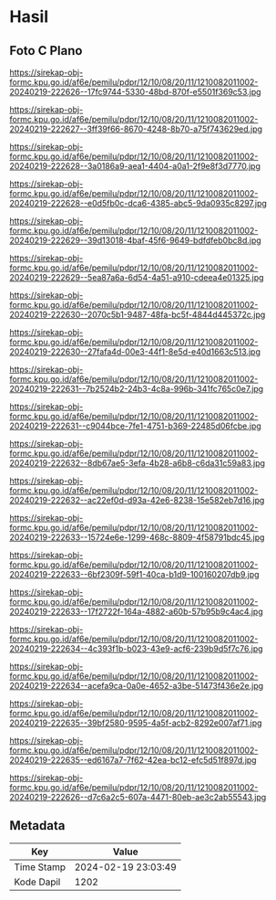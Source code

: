 # Hasil

## Foto C Plano

https://sirekap-obj-formc.kpu.go.id/af6e/pemilu/pdpr/12/10/08/20/11/1210082011002-20240219-222626--17fc9744-5330-48bd-870f-e5501f369c53.jpg

https://sirekap-obj-formc.kpu.go.id/af6e/pemilu/pdpr/12/10/08/20/11/1210082011002-20240219-222627--3ff39f66-8670-4248-8b70-a75f743629ed.jpg

https://sirekap-obj-formc.kpu.go.id/af6e/pemilu/pdpr/12/10/08/20/11/1210082011002-20240219-222628--3a0186a9-aea1-4404-a0a1-2f9e8f3d7770.jpg

https://sirekap-obj-formc.kpu.go.id/af6e/pemilu/pdpr/12/10/08/20/11/1210082011002-20240219-222628--e0d5fb0c-dca6-4385-abc5-9da0935c8297.jpg

https://sirekap-obj-formc.kpu.go.id/af6e/pemilu/pdpr/12/10/08/20/11/1210082011002-20240219-222629--39d13018-4baf-45f6-9649-bdfdfeb0bc8d.jpg

https://sirekap-obj-formc.kpu.go.id/af6e/pemilu/pdpr/12/10/08/20/11/1210082011002-20240219-222629--5ea87a6a-6d54-4a51-a910-cdeea4e01325.jpg

https://sirekap-obj-formc.kpu.go.id/af6e/pemilu/pdpr/12/10/08/20/11/1210082011002-20240219-222630--2070c5b1-9487-48fa-bc5f-4844d445372c.jpg

https://sirekap-obj-formc.kpu.go.id/af6e/pemilu/pdpr/12/10/08/20/11/1210082011002-20240219-222630--27fafa4d-00e3-44f1-8e5d-e40d1663c513.jpg

https://sirekap-obj-formc.kpu.go.id/af6e/pemilu/pdpr/12/10/08/20/11/1210082011002-20240219-222631--7b2524b2-24b3-4c8a-996b-341fc765c0e7.jpg

https://sirekap-obj-formc.kpu.go.id/af6e/pemilu/pdpr/12/10/08/20/11/1210082011002-20240219-222631--c9044bce-7fe1-4751-b369-22485d06fcbe.jpg

https://sirekap-obj-formc.kpu.go.id/af6e/pemilu/pdpr/12/10/08/20/11/1210082011002-20240219-222632--8db67ae5-3efa-4b28-a6b8-c6da31c59a83.jpg

https://sirekap-obj-formc.kpu.go.id/af6e/pemilu/pdpr/12/10/08/20/11/1210082011002-20240219-222632--ac22ef0d-d93a-42e6-8238-15e582eb7d16.jpg

https://sirekap-obj-formc.kpu.go.id/af6e/pemilu/pdpr/12/10/08/20/11/1210082011002-20240219-222633--15724e6e-1299-468c-8809-4f58791bdc45.jpg

https://sirekap-obj-formc.kpu.go.id/af6e/pemilu/pdpr/12/10/08/20/11/1210082011002-20240219-222633--6bf2309f-59f1-40ca-b1d9-100160207db9.jpg

https://sirekap-obj-formc.kpu.go.id/af6e/pemilu/pdpr/12/10/08/20/11/1210082011002-20240219-222633--17f2722f-164a-4882-a60b-57b95b9c4ac4.jpg

https://sirekap-obj-formc.kpu.go.id/af6e/pemilu/pdpr/12/10/08/20/11/1210082011002-20240219-222634--4c393f1b-b023-43e9-acf6-239b9d5f7c76.jpg

https://sirekap-obj-formc.kpu.go.id/af6e/pemilu/pdpr/12/10/08/20/11/1210082011002-20240219-222634--acefa9ca-0a0e-4652-a3be-51473f436e2e.jpg

https://sirekap-obj-formc.kpu.go.id/af6e/pemilu/pdpr/12/10/08/20/11/1210082011002-20240219-222635--39bf2580-9595-4a5f-acb2-8292e007af71.jpg

https://sirekap-obj-formc.kpu.go.id/af6e/pemilu/pdpr/12/10/08/20/11/1210082011002-20240219-222635--ed6167a7-7f62-42ea-bc12-efc5d51f897d.jpg

https://sirekap-obj-formc.kpu.go.id/af6e/pemilu/pdpr/12/10/08/20/11/1210082011002-20240219-222626--d7c6a2c5-607a-4471-80eb-ae3c2ab55543.jpg


## Metadata

| Key        | Value               |
| ---------- | ------------------- |
| Time Stamp | 2024-02-19 23:03:49 |
| Kode Dapil | 1202                |



